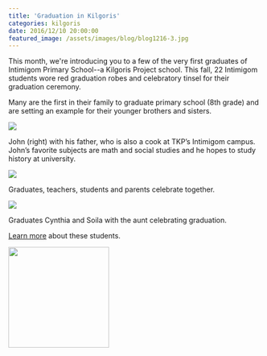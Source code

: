 ```yaml
---
title: 'Graduation in Kilgoris'
categories: kilgoris
date: 2016/12/10 20:00:00
featured_image: /assets/images/blog/blog1216-3.jpg
---
```


This month, we're introducing you to a few of the very first graduates of Intimigom Primary School--a Kilgoris Project school. This fall, 22 Intimigom students wore red graduation robes and celebratory tinsel for their graduation ceremony.

<!-- more -->

Many are the first in their family to graduate primary school (8th grade) and are setting an example for their younger brothers and sisters.

<div class="thumbnail">
  <img src="/assets/images/blog/blog1216-3.jpg"/>
  <div class="caption">
    <p>John (right) with his father, who is also a cook at TKP’s Intimigom campus. John’s favorite subjects
            are math and social studies and he hopes to study history at university.</p>
  </div>
</div>
<div class="thumbnail">
  <img src="/assets/images/blog/blog1216-2.jpg"/>
  <div class="caption">
    <p>Graduates, teachers, students and parents celebrate together.</p>
  </div>
</div>
<div class="thumbnail">
  <img src="/assets/images/blog/blog1216-1.jpg"/>
  <div class="caption">
    <p>Graduates Cynthia and Soila with the aunt celebrating graduation.</p>
  </div>
</div>

[Learn more](http://www.kilgoris.org/impact-stories/2016/11/14/congratulations-intimigom-primary-graduates) about these students.

<p class="text-center"> <a target="_blank" href="http://www.kilgoris.org/"><img width="200" src="/assets/images/kilgoris/logo.png"/></a></p>
